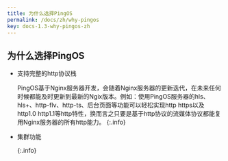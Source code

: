 ```yaml
---
title: 为什么选择PingOS
permalink: /docs/zh/why-pingos
key: docs-1.3-why-pingos-zh
---
```


## 为什么选择PingOS

- 支持完整的http协议栈

    PingOS基于Nginx服务器开发，会随着Nginx服务器的更新迭代，在未来任何时候都能及时更新到最新的Ngix版本。例如：使用PingOS服务器的hls、hls+、http-flv、http-ts、后台页面等功能可以轻松实现http https以及 http1.0 http1.1等http特性，换而言之只要是基于http协议的流媒体协议都能复用Nginx服务器的所有http能力。
    {:.info}

- 集群功能

    {:.info}